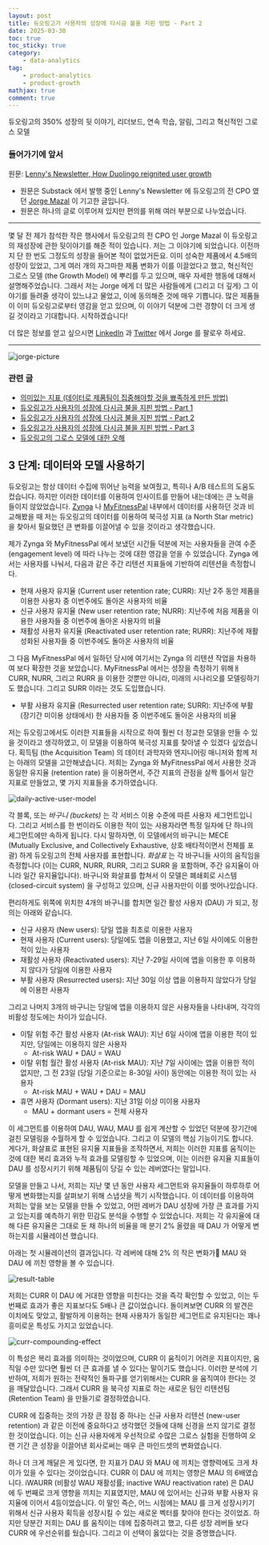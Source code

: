 ```yaml
---
layout: post
title: 듀오링고가 사용자의 성장에 다시금 불을 지핀 방법 - Part 2
date: 2025-03-30
toc: true
toc_sticky: true
category: 
    - data-analytics
tag:
    - product-analytics
    - product-growth
mathjax: true
comment: true
---
```


듀오링고의 350% 성장의 뒷 이야기, 리더보드, 연속 학습, 알림, 그리고 혁신적인 그로스 모델
### 들어가기에 앞서

원문: [Lenny's Newsletter, How Duolingo reignited user growth](https://www.lennysnewsletter.com/p/how-duolingo-reignited-user-growth)

- 원문은 Substack 에서 발행 중인 Lenny's Newsletter 에 듀오링고의 전 CPO 였던 [Jorge Mazal](https://www.linkedin.com/in/jorgemazal/) 이 기고한 글입니다.
- 원문은 하나의 글로 이루어져 있지만 편의를 위해 여러 부분으로 나누었습니다.

---
몇 달 전 제가 참석한 작은 행사에서 듀오링고의 전 CPO 인 Jorge Mazal 이 듀오링고의 재성장에 관한 뒷이야기를 해준 적이 있습니다. 저는 그 이야기에 되었습니다. 이전까지 단 한 번도 그정도의 성장을 들어본 적이 없었거든요. 이미 성숙한 제품에서 4.5배의 성장이 있었고, 그게 여러 개의 자그마한 제품 변화가 이를 이끌었다고 했고, 혁신적인 그로스 모델 (the Growth Model) 에 뿌리를 두고 있으며, 매우 자세한 행동에 대해서 설명해주었습니다. 그래서 저는 Jorge 에게 더 많은 사람들에게 (그리고 더 깊게) 그 이야기를 들려줄 생각이 있느냐고 물었고, 이에 동의해준 것에 매우 기쁩니다. 많은 제품들이 이미 듀오링고로부터 영감을 얻고 있으며, 이 이야기 덕분에 그런 경향이 더 크게 생길 것이라고 기대합니다. 시작하겠습니다!

더 많은 정보를 얻고 싶으시면 [LinkedIn](https://www.linkedin.com/in/jorgemazal/) 과 [Twitter](https://x.com/jorgemazal) 에서 Jorge 를 팔로우 하세요.

---

![jorge-picture](https://substackcdn.com/image/fetch/w_1272,c_limit,f_webp,q_auto:good,fl_progressive:steep/https%3A%2F%2Fsubstack-post-media.s3.amazonaws.com%2Fpublic%2Fimages%2F01d58ab8-30d0-4dab-bf99-772047443e44_8000x4000.png)

### 관련 글

- [의미있는 지표 (데이터로 제품팀이 집중해야할 것을 뾰족하게 만든 방법)](https://chukycheese.github.io/data-analytics/meaningful-metrics/)
- [듀오링고가 사용자의 성장에 다시금 불을 지핀 방법 - Part 1](https://chukycheese.github.io/data-analytics/how-duolingo-reginited-user-growth-part-1/)
- [듀오링고가 사용자의 성장에 다시금 불을 지핀 방법 - Part 2](https://chukycheese.github.io/data-analytics/how-duolingo-reginited-user-growth-part-2/)
- [듀오링고가 사용자의 성장에 다시금 불을 지핀 방법 - Part 3](https://chukycheese.github.io/data-analytics/how-duolingo-reginited-user-growth-part-3/)
- [듀오링고의 그로스 모델에 대한 오해](https://chukycheese.github.io/data-analytics/what-everyone-gets-wrong-about-the-duoling-growth-model/)

## 3 단계: 데이터와 모델 사용하기

듀오링고는 항상 데이터 수집에 뛰어난 능력을 보여줬고, 특히나 A/B 테스트의 도움도 컸습니다. 하지만 이러한 데이터를 이용하여 인사이트를 만들어 내는데에는 큰 노력을 들이지 않았었습니다. [Zynga](https://www.zynga.com/) 나 [MyFitnessPal](https://www.myfitnesspal.com/) 내부에서 데이터를 사용하던 것과 비교해봤을 때 저는 듀오링고의 데이터를 이용하여 북극성 지표 (a North Star metric) 을 찾아서 필요했던 큰 변화를 이끌어낼 수 있을 것이라고 생각했습니다.

제가 Zynga 와 MyFitnessPal 에서 보냈던 시간들 덕분에 저는 사용자들을 관여 수준 (engagement level) 에 따라 나누는 것에 대한 영감을 얻을 수 있었습니다. Zynga 에서는 사용자를 나눠서, 다음과 같은 주간 리텐션 지표들에 기반하여 리텐션을 측정합니다.

- 현재 사용자 유지율 (Current user retention rate; CURR): 지난 2주 동안 제품을 이용한 사용자 중 이번주에도 돌아온 사용자의 비율
- 신규 사용자 유지율 (New user retention rate; NURR): 지난주에 처음 제품을 이용한 사용자들 중 이번주에 돌아온 사용자의 비율
- 재활성 사용자 유지율 (Reactivated user retention rate; RURR): 지난주에 재활성화된 사용자들 중 이번주에도 돌아온 사용자의 비율

그 다음 MyFitnessPal 에서 일하던 당시에 여기서는 Zynga 의 리텐션 작업을 차용하여 보다 확장한 것을 보았습니다. MyFitnessPal 에서는 성장을 측정하기 위해ㅐ CURR, NURR, 그리고 RURR 을 이용한 것뿐만 아니라, 미래의 시나리오를 모델링하기도 했습니다. 그리고 SURR 이라는 것도 도입했습니다.

- 부활 사용자 유지율 (Resurrected user retention rate; SURR): 지난주에 부활 (장기간 미이용 상태에서) 한 사용자들 중 이번주에도 돌아온 사용자의 비율

저는 듀오링고에서도 이러한 지표들을 시작으로 하여 훨씬 더 정교한 모델을 만들 수 있을 것이라고 생각하였고, 이 모델을 이용하여 북극성 지표를 찾아낼 수 있겠다 싶었습니다. 획득팀 (the Acquisition Team) 의 데이터 과학자와 엔지니어링 매니저와 함께 저는 아래의 모델을 고안해냈습니다. 저희는 Zynga 와 MyFitnessPal 에서 사용한 것과 동일한 유지율 (retention rate) 을 이용하면서, 주간 지표의 관점을 살짝 틀어서 일간 지표로 만들었고, 몇 가지 지표들을 추가하였습니다.

![daily-active-user-model](https://substackcdn.com/image/fetch/f_auto,q_auto:good,fl_progressive:steep/https%3A%2F%2Fsubstack-post-media.s3.amazonaws.com%2Fpublic%2Fimages%2Fc2785b10-a1e1-4f7c-b796-30fce95e2c7d_1600x902.png)

각 블록, 또는 *바구니 (buckets)* 는 각 서비스 이용 수준에 따른 사용자 세그먼트입니다. 그리고 서비스를 한 번이라도 이용한 적이 있는 사용자라면 특정 일자에 단 하나의 세그먼트에만 속하게 됩니다. 다시 말하자면, 이 모델에서의 바구니는 MECE (Mutually Exclusive, and Collectively Exhaustive, 상호 배타적이면서 전체를 포괄) 하게 듀오링고의 전체 사용자를 표현합니다. *화살표* 는 각 바구니들 사이의 움직임을 측정합니다 (이는 CURR, NURR, RURR, 그리고 SURR 을 포함하며, 주간 유지율이 아니라 일간 유지율입니다). 바구니와 화살표를 합쳐서 이 모델은 폐쇄회로 시스템 (closed-circuit system) 을 구성하고 있으며, 신규 사용자만이 이를 벗어나있습니다.

편리하게도 위쪽에 위치한 4개의 바구니를 합치면 일간 활성 사용자 (DAU) 가 되고, 정의는 아래와 같습니다.

- 신규 사용자 (New users): 당일 앱을 최초로 이용한 사용자
- 현재 사용자 (Current users): 당일에도 앱을 이용했고, 지난 6일 사이에도 이용한 적이 있는 사용자
- 재활성 사용자 (Reactivated users): 지난 7-29일 사이에 앱을 이용한 후 이용하지 않다가 당일에 이용한 사용자
- 부활 사용자 (Resurrected users): 지난 30일 이상 앱을 이용하지 않았다가 당일에 이용한 사용자

그리고 나머지 3개의 바구니는 당일에 앱을 이용하지 않은 사용자들을 나타내며, 각각의 비활성 정도에는 차이가 있습니다.

- 이탈 위험 주간 활성 사용자 (At-risk WAU): 지난 6일 사이에 앱을 이용한 적이 있지만, 당일에는 이용하지 않은 사용자
	- At-risk WAU + DAU = WAU
- 이탈 위험 월간 활성 사용자 (At-risk MAU): 지난 7일 사이에는 앱을 이용한 적이 없지만, 그 전 23일 (당일 기준으로는 8-30일 사이) 동안에는 이용한 적이 있는 사용자
	- At-risk MAU + WAU + DAU = MAU
- 휴면 사용자 (Dormant users): 지난 31일 이상 미이용 사용자
	- MAU + dormant users = 전체 사용자

이 세그먼트를 이용하여 DAU, WAU, MAU 를 쉽게 계산할 수 있었던 덕분에 장기간에 걸친 모델링을 수월하게 할 수 있었습니다. 그리고 이 모델의 핵심 기능이기도 합니다. 게다가, 화살표로 표현된 유지율 지표들을 조작하면서, 저희는 이러한 지표를 움직이는 것에 대한 복리 효과와 누적 효과를 모델링할 수 있었으며, 이는 이러한 유지율 지표들이 DAU 를 성장시키기 위해 제품팀이 당길 수 있는 레버였다는 말입니다.

모델을 만들고 나서, 저희는 지난 몇 년 동안 사용자 세그먼트와 유지율들이 하루하루 어떻게 변화했는지를 살펴보기 위해 스냅샷을 찍기 시작했습니다. 이 데이터를 이용하여 저희는 앞을 보는 모델을 만들 수 있었고, 어떤 레버가 DAU 성장에 가장 큰 효과를 가지고 있는지를 예측하기 위한 민감도 분석을 수행할 수 있었습니다. 저희는 각 유지율에 대해 다른 유지율은 그대로 둔 채 하나의 비율을 매 분기 2% 올렸을 때 DAU 가 어떻게 변하는지를 시뮬레이션 했습니다.

아래는 첫 시뮬레이션의 결과입니다. 각 레버에 대해 2% 의 작은 변화가 MAU 와 DAU 에 끼친 영향을 볼 수 있습니다.

![result-table](https://substackcdn.com/image/fetch/f_auto,q_auto:good,fl_progressive:steep/https%3A%2F%2Fsubstack-post-media.s3.amazonaws.com%2Fpublic%2Fimages%2Fcc3963cd-00fd-4020-83fa-4567be6b3223_1600x775.png)

저희는 CURR 이 DAU 에 거대한 영향을 미친다는 것을 즉각 확인할 수 있었고, 이는 두 번째로 효과가 좋은 지표보다도 5배나 큰 값이었습니다. 돌이켜보면 CURR 의 발견은 이치에도 맞았고, 활발하게 이용하는 현재 사용자가 동일한 세그먼트로 유지된다는 꽤나 흥미로운 특성도 가지고 있었습니다.

![curr-compounding-effect](https://substackcdn.com/image/fetch/f_auto,q_auto:good,fl_progressive:steep/https%3A%2F%2Fsubstack-post-media.s3.amazonaws.com%2Fpublic%2Fimages%2F45204e46-e5f0-44ed-a801-b5a56c34954b_1600x678.png)

이 특성은 복리 효과를 의미하는 것이었으며, CURR 이 움직이기 어려운 지표이지만, 움직일 수만 있다면 훨씬 더 큰 효과를 낼 수 있다는 말이기도 했습니다. 이러한 분석에 기반하여, 저희가 원하는 전략적인 돌파구를 얻기위해서는 CURR 을 움직여야 한다는 것을 깨달았습니다. 그래서 CURR 을 북극성 지표로 하는 새로운 팀인 리텐션팀 (Retention Team) 을 만들기로 결정하였습니다.

CURR 에 집중하는 것의 가장 큰 장점 중 하나는 신규 사용자 리텐션 (new-user retention) 과 같은 이전에 중요하다고 생각했던 것들에 대해 신경을 쓰지 않기로 결정한 것이었습니다. 이는 신규 사용자에게 우선적으로 수많은 그로스 실험을 진행하여 오랜 기간 큰 성장을 이끌어낸 회사로써는 매우 큰 마인드셋의 변화였습니다.

하나 더 크게 깨달은 게 있다면, 한 지표가 DAU 와 MAU 에 끼치는 영향력에도 크게 차이가 있을 수 있다는 것이었습니다. CURR 이 DAU 에 끼치는 영향은 MAU 의 6배였습니다. iWAURR (비활성 WAU 재활성률; inactive WAU reactivation rate) 은 DAU 에 두 번째로 크게 영향을 끼치는 지표였지만, MAU 에 있어서는 신규와 부활 사용자 유지율에 이어서 4등이었습니다. 이 말인 즉슨, 어느 시점에는 MAU 를 크게 성장시키기 위해서 신규 사용자 획득을 성장시킬 수 있는 새로운 벡터를 찾아야 한다는 것이었죠. 하지만 당분간 저희는 DAU 를 움직이는 데에 집중하려고 했고, 다른 성장 레버들 보다 CURR 에 우선순위를 뒀습니다. 그리고 이 선택이 옳았다는 것을 증명했습니다.
